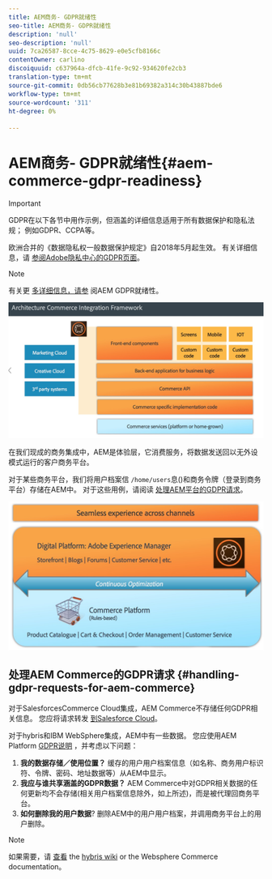 ```yaml
---
title: AEM商务- GDPR就绪性
seo-title: AEM商务- GDPR就绪性
description: 'null'
seo-description: 'null'
uuid: 7ca26587-8cce-4c75-8629-e0e5cfb8166c
contentOwner: carlino
discoiquuid: c637964a-dfcb-41fe-9c92-934620fe2cb3
translation-type: tm+mt
source-git-commit: 0db56cb77628b3e81b69382a314c30b43887bde6
workflow-type: tm+mt
source-wordcount: '311'
ht-degree: 0%

---
```



# AEM商务- GDPR就绪性{#aem-commerce-gdpr-readiness}

>[!IMPORTANT]
>
>GDPR在以下各节中用作示例，但涵盖的详细信息适用于所有数据保护和隐私法规； 例如GDPR、CCPA等。

欧洲合并的《数据隐私权一般数据保护规定》自2018年5月起生效。 有关详细信息，请 [参阅Adobe隐私中心的GDPR页面](https://www.adobe.com/privacy/general-data-protection-regulation.html)。

>[!NOTE]
>
>有关更 [多详细信息，请参](/help/managing/data-protection-and-privacy.md) 阅AEM GDPR就绪性。

![screen_shot_2018-03-22at111606](assets/screen_shot_2018-03-22at111606.jpg)

在我们现成的商务集成中，AEM是体验层，它消费服务，将数据发送回以无外设模式运行的客户商务平台。

对于某些商务平台，我们将用户档案信 `/home/users`息()和商务令牌（登录到商务平台）存储在AEM中。 对于这些用例，请阅读 [处理AEM平台的GDPR请求](/help/sites-administering/handling-gdpr-requests-for-aem-platform.md)。

![screen_shot_2018-03-22at111621](assets/screen_shot_2018-03-22at111621.jpg)

## 处理AEM Commerce的GDPR请求 {#handling-gdpr-requests-for-aem-commerce}

对于SalesforcesCommerce Cloud集成，AEM Commerce不存储任何GDPR相关信息。 您应将请求转发 [到Salesforce Cloud](https://documentation.demandware.com/)。

对于hybris和IBM WebSphere集成，AEM中有一些数据。 您应使用AEM Platform [GDPR说明](/help/sites-administering/handling-gdpr-requests-for-aem-platform.md) ，并考虑以下问题：

1. **我的数据存储／使用位置？** 缓存的用户用户档案信息（如名称、商务用户标识符、令牌、密码、地址数据等）从AEM中显示。
1. **我应与谁共享涵盖的GDPR数据？** AEM Commerce中对GDPR相关数据的任何更新均不会存储(相关用户档案信息除外，如上所述)，而是被代理回商务平台。
1. **如何删除我的用户数据**? 删除AEM中的用户用户档案，并调用商务平台上的用户删除。

>[!NOTE]
>
>如果需要，请 [查看](https://wiki.hybris.com/) the [hybris wiki](https://www-01.ibm.com/support/docview.wss?uid=swg27036450) or the Websphere Commerce documentation。

